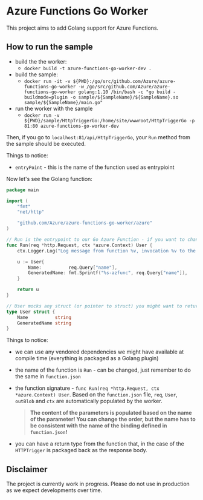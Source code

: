 # Azure Functions Go Worker

This project aims to add Golang support for Azure Functions.

## How to run the sample

- build the the worker:
  - `docker build -t azure-functions-go-worker-dev .`
- build the sample:
  - `docker run -it -v ${PWD}:/go/src/github.com/Azure/azure-functions-go-worker -w /go/src/github.com/Azure/azure-functions-go-worker golang:1.10 /bin/bash -c "go build -buildmode=plugin -o sample/${SampleName}/${SampleName}.so sample/${SampleName}/main.go"`
- run the worker with the sample
  - `docker run -v ${PWD}/sample/HttpTriggerGo:/home/site/wwwroot/HttpTriggerGo -p 81:80 azure-functions-go-worker-dev`

Then, if you go to `localhost:81/api/HttpTriggerGo`, your `Run` method from the sample should be executed.

Things to notice:

- `entryPoint` - this is the name of the function used as entrypioint

Now let's see the Golang function:

```go
package main

import (
	"fmt"
	"net/http"

	"github.com/Azure/azure-functions-go-worker/azure"
)

// Run is the entrypoint to our Go Azure Function - if you want to change it, see function.json
func Run(req *http.Request, ctx *azure.Context) User {
	ctx.Logger.Log("Log message from function %v, invocation %v to the runtime", ctx.FunctionID, ctx.InvocationID)

	u := User{
		Name:          req.Query["name"],
		GeneratedName: fmt.Sprintf("%s-azfunc", req.Query["name"]),
	}

	return u
}

// User mocks any struct (or pointer to struct) you might want to return
type User struct {
	Name          string
	GeneratedName string
}
```

Things to notice:

- we can use any vendored dependencies we might have available at compile time (everything is packaged as a Golang plugin)
- the name of the function is `Run` - can be changed, just remember to do the same in `function.json`
- the function signature - `func Run(req *http.Request, ctx *azure.Context) User`. Based on the `function.json` file, `req`, `User`, `outBlob` and `ctx` are automatically populated by the worker.

  > **The content of the parameters is populated based on the name of the parameter! You can change the order, but the name has to be consistent with the name of the binding defined in `function.json`!**

- you can have a return type from the function that, in the case of the `HTTPTrigger` is packaged back as the response body.

## Disclaimer

The project is currently work in progress. Please do not use in production as we expect developments over time.
